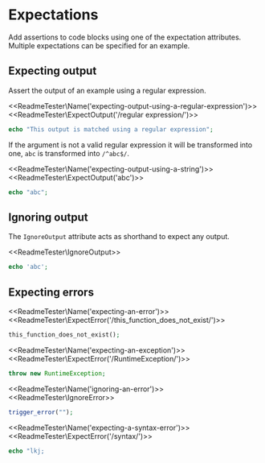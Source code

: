 # Expectations

Add assertions to code blocks using one of the expectation attributes.
Multiple expectations can be specified for an example.

## Expecting output

Assert the output of an example using a regular expression.

<<ReadmeTester\Name('expecting-output-using-a-regular-expression')>>
<<ReadmeTester\ExpectOutput('/regular expression/')>>
```php
echo "This output is matched using a regular expression";
```

If the argument is not a valid regular expression it will be transformed into
one, `abc` is transformed into `/^abc$/`.

<<ReadmeTester\Name('expecting-output-using-a-string')>>
<<ReadmeTester\ExpectOutput('abc')>>
```php
echo "abc";
```

## Ignoring output

The `IgnoreOutput` attribute acts as shorthand to expect any output.

<<ReadmeTester\IgnoreOutput>>
```php
echo 'abc';
```

## Expecting errors

<<ReadmeTester\Name('expecting-an-error')>>
<<ReadmeTester\ExpectError('/this_function_does_not_exist/')>>
```php
this_function_does_not_exist();
```

<<ReadmeTester\Name('expecting-an-exception')>>
<<ReadmeTester\ExpectError('/RuntimeException/')>>
```php
throw new RuntimeException;
```

<<ReadmeTester\Name('ignoring-an-error')>>
<<ReadmeTester\IgnoreError>>
```php
trigger_error("");
```

<<ReadmeTester\Name('expecting-a-syntax-error')>>
<<ReadmeTester\ExpectError('/syntax/')>>
```php
echo "lkj;
```
